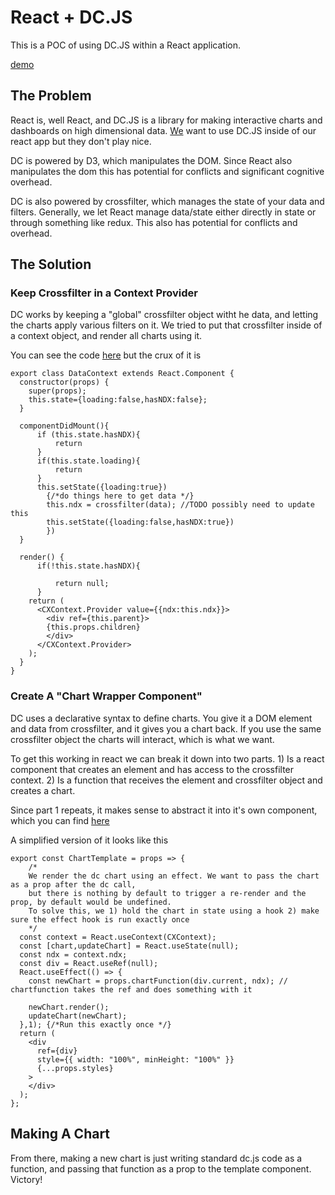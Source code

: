 # React + DC.JS

This is a POC of using DC.JS within a React application. 

[demo](https://lighttag.github.io/dcjs-in-react/)

## The Problem

React is, well React, and DC.JS is a library for making interactive charts and dashboards on high dimensional data. [We](https://www.lighttag.io) want to use DC.JS inside of our react app but they don't play nice. 

DC is powered by D3, which manipulates the DOM. Since React also manipulates the dom this has potential for conflicts and significant cognitive overhead. 

DC is also powered by crossfilter, which manages the state of your data and filters. Generally, we let React manage data/state either directly in state or through something like redux. This also has potential for conflicts and overhead. 

## The Solution

### Keep Crossfilter in a Context Provider

DC works by keeping a "global" crossfilter object witht he data, and letting the charts apply various filters on it. We tried to put that crossfilter inside of a context object, and render all charts using it. 

You can see the code [here](/src/dc/cxContext.js) but the crux of it is

```es6
export class DataContext extends React.Component {
  constructor(props) {
    super(props);
    this.state={loading:false,hasNDX:false};
  }

  componentDidMount(){
      if (this.state.hasNDX){
          return
      }
      if(this.state.loading){
          return
      }
      this.setState({loading:true})
        {/*do things here to get data */}
        this.ndx = crossfilter(data); //TODO possibly need to update this
        this.setState({loading:false,hasNDX:true})
        })
  }

  render() {
      if(!this.state.hasNDX){

          return null;
      }
    return (
      <CXContext.Provider value={{ndx:this.ndx}}>
        <div ref={this.parent}>
        {this.props.children}
        </div>
      </CXContext.Provider>
    );
  }
}

```

### Create A "Chart Wrapper Component" 

DC uses a declarative syntax to define charts. You give it a DOM element and data from crossfilter, and it gives you a chart back.  If you use the same crossfilter object the charts will interact, which is what we want. 

To get this working in react we can break it down into two parts. 1) Is a react component that creates an element and has access to the crossfilter context. 2) Is a function that receives the element and crossfilter object and creates a chart. 

Since part 1 repeats, it makes sense to abstract it into it's own component, which you can find [here](/src/chartTemplate.js)

A simplified version of it looks like this

```es6
export const ChartTemplate = props => {
    /*
    We render the dc chart using an effect. We want to pass the chart as a prop after the dc call,
    but there is nothing by default to trigger a re-render and the prop, by default would be undefined.
    To solve this, we 1) hold the chart in state using a hook 2) make sure the effect hook is run exactly once
    */
  const context = React.useContext(CXContext);
  const [chart,updateChart] = React.useState(null);
  const ndx = context.ndx;
  const div = React.useRef(null);
  React.useEffect(() => {
    const newChart = props.chartFunction(div.current, ndx); // chartfunction takes the ref and does something with it

    newChart.render();
    updateChart(newChart);
  },1); {/*Run this exactly once */}
  return (
    <div
      ref={div}
      style={{ width: "100%", minHeight: "100%" }}
      {...props.styles}
    >
    </div>
  );
};

```

## Making A Chart

From there, making a new chart is just writing standard dc.js code as a function, and passing that function as a
prop to the template component.  Victory! 

